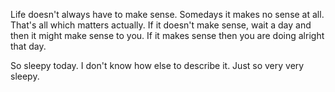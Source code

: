 Life doesn't always have to make sense. Somedays it makes no sense at all. 
That's all which matters actually. If it doesn't make sense, wait a day and then 
it might make sense to you. If it makes sense then you are doing alright that 
day.

So sleepy today. I don't know how else to describe it. Just so very very sleepy.
